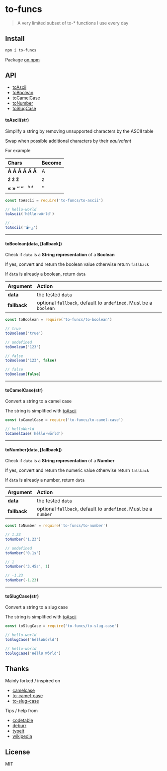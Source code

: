 # to-funcs

> A very limited subset of to-* functions I use every day

## Install

```bash
npm i to-funcs
```

Package [on npm](https://www.npmjs.com/package/to-funcs)

## API

* [toAscii](#toasciistr)
* [toBoolean](#tobooleandata-fallback)
* [toCamelCase](#tocamelcasestr)
* [toNumber](#tonumberdata-fallback)
* [toSlugCase](#toslugcasestr)

#### toAscii(str)

Simplify a string by removing unsupported characters by the ASCII table

Swap when possible additional characters by their *equivalent*

For example

| Chars | Become |
| :------ | :------- |
| **À Á Â Ã Ä Å** | A |
| **ź ż ž** | z |
| **« » “ ” 〝 〞** | " |


```js
const toAscii = require('to-funcs/to-ascii')

// hello-world
toAscii('hêllø‐wörld')

// -
toAscii('💣-ؿ')
```

---

#### toBoolean(data, [fallback])

Check if `data` is a **String representation** of a **Boolean**

If yes, convert and return the boolean value otherwise return `fallback`

If `data` is already a boolean, return `data`

| Argument | Action |
| :------ | :------- |
| **data** | the tested `data` |
| **fallback** | optional `fallback`, default to `undefined`. Must be a `boolean` |

```js
const toBoolean = require('to-funcs/to-boolean')

// true
toBoolean('true')

// undefined
toBoolean('123')

// false
toBoolean('123', false)

// false
toBoolean(false)
```

---

#### toCamelCase(str)

Convert a string to a camel case

The string is simplified with [toAscii](#toasciistr)

```js
const toCamelCase = require('to-funcs/to-camel-case')

// helloWorld
toCamelCase('hêllø‐wörld')
```

---

#### toNumber(data, [fallback])

Check if `data` is a **String representation** of a **Number**

If yes, convert and return the numeric value otherwise return `fallback`

If `data` is already a number, return `data`

| Argument | Action |
| :------ | :------- |
| **data** | the tested `data` |
| **fallback** | optional `fallback`, default to `undefined`. Must be a `number` |

```js
const toNumber = require('to-funcs/to-number')

// 1.23
toNumber('1.23')

// undefined
toNumber('0.1s')

// 1
toNumber('3.45s', 1)

// -1.23
toNumber(-1.23)
```

---

#### toSlugCase(str)

Convert a string to a slug case

The string is simplified with [toAscii](#toasciistr)

```js
const toSlugCase = require('to-funcs/to-slug-case')

// hello-world
toSlugCase('hêlløWörld')

// hello-world
toSlugCase('Hêllø Wörld')
```

## Thanks

Mainly forked / inspired on
- [camelcase](https://github.com/sindresorhus/camelcase)
- [to-camel-case](https://github.com/ianstormtaylor/to-camel-case)
- [to-slug-case](https://github.com/ianstormtaylor/to-slug-case)

Tips / help from
- [codetable](http://www.codetable.net/decimal/197)
- [deburr](https://github.com/smikhalevski/deburr/blob/master/src/deburr.json)
- [typeit](http://swedish.typeit.org)
- [wikipedia](https://en.wikipedia.org/wiki/Latin_Extended-A)

## License

MIT
